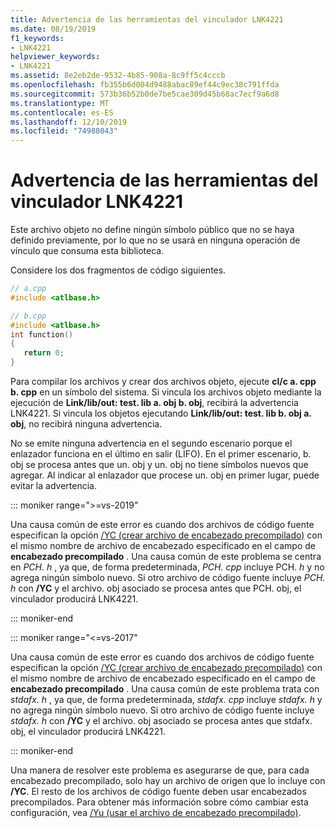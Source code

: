 ```yaml
---
title: Advertencia de las herramientas del vinculador LNK4221
ms.date: 08/19/2019
f1_keywords:
- LNK4221
helpviewer_keywords:
- LNK4221
ms.assetid: 8e2eb2de-9532-4b85-908a-8c9ff5c4cccb
ms.openlocfilehash: fb355b6d004d9488abac89ef44c9ec38c791ffda
ms.sourcegitcommit: 573b36b52b0de7be5cae309d45b68ac7ecf9a6d8
ms.translationtype: MT
ms.contentlocale: es-ES
ms.lasthandoff: 12/10/2019
ms.locfileid: "74988043"
---
```

# <a name="linker-tools-warning-lnk4221"></a>Advertencia de las herramientas del vinculador LNK4221

Este archivo objeto no define ningún símbolo público que no se haya definido previamente, por lo que no se usará en ninguna operación de vínculo que consuma esta biblioteca.

Considere los dos fragmentos de código siguientes.

```cpp
// a.cpp
#include <atlbase.h>
```

```cpp
// b.cpp
#include <atlbase.h>
int function()
{
   return 0;
}
```

Para compilar los archivos y crear dos archivos objeto, ejecute **cl/c a. cpp b. cpp** en un símbolo del sistema. Si vincula los archivos objeto mediante la ejecución de **Link/lib/out: test. lib a. obj b. obj**, recibirá la advertencia LNK4221. Si vincula los objetos ejecutando **Link/lib/out: test. lib b. obj a. obj**, no recibirá ninguna advertencia.

No se emite ninguna advertencia en el segundo escenario porque el enlazador funciona en el último en salir (LIFO). En el primer escenario, b. obj se procesa antes que un. obj y un. obj no tiene símbolos nuevos que agregar. Al indicar al enlazador que procese un. obj en primer lugar, puede evitar la advertencia.

::: moniker range=">=vs-2019"

Una causa común de este error es cuando dos archivos de código fuente especifican la opción [/YC (crear archivo de encabezado precompilado)](../../build/reference/yc-create-precompiled-header-file.md) con el mismo nombre de archivo de encabezado especificado en el campo de **encabezado precompilado** . Una causa común de este problema se centra en *PCH. h* , ya que, de forma predeterminada, *PCH. cpp* incluye PCH. *h* y no agrega ningún símbolo nuevo. Si otro archivo de código fuente incluye *PCH. h* con **/YC** y el archivo. obj asociado se procesa antes que PCH. obj, el vinculador producirá LNK4221.

::: moniker-end

::: moniker range="<=vs-2017"

Una causa común de este error es cuando dos archivos de código fuente especifican la opción [/YC (crear archivo de encabezado precompilado)](../../build/reference/yc-create-precompiled-header-file.md) con el mismo nombre de archivo de encabezado especificado en el campo de **encabezado precompilado** . Una causa común de este problema trata con *stdafx. h* , ya que, de forma predeterminada, *stdafx. cpp* incluye *stdafx. h* y no agrega ningún símbolo nuevo. Si otro archivo de código fuente incluye *stdafx. h* con **/YC** y el archivo. obj asociado se procesa antes que stdafx. obj, el vinculador producirá LNK4221.

::: moniker-end

Una manera de resolver este problema es asegurarse de que, para cada encabezado precompilado, solo hay un archivo de origen que lo incluye con **/YC**. El resto de los archivos de código fuente deben usar encabezados precompilados. Para obtener más información sobre cómo cambiar esta configuración, vea [/Yu (usar el archivo de encabezado precompilado)](../../build/reference/yu-use-precompiled-header-file.md).
